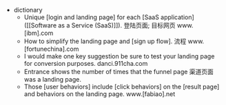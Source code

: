 - dictionary
    - Unique [login and landing page] for each [SaaS application]([[Software as a Service (SaaS)]]). 登陆页面; 目标网页 www.[ibm].com
    - How to simplify the landing page and [sign up flow]. 流程 www.[fortunechina].com
    - I would make one key suggestion be sure to test your landing page for conversion purposes. danci.911cha.com
    - Entrance shows the number of times that the funnel page 渠道页面 was a landing page. 
    - Those [user behaviors] include [click behaviors] on the [result page] and behaviors on the landing page. www.[fabiao].net
